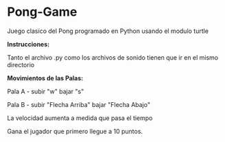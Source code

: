 # Pong-Game
Juego clasico del Pong programado en Python usando el modulo turtle

<strong>Instrucciones:</strong>

Tanto el archivo .py como los archivos de sonido tienen que ir en el mismo directorio

<strong>Movimientos de las Palas:</strong>

<p>Pala A - subir "w" bajar "s"</p>
<p>Pala B - subir "Flecha Arriba" bajar "Flecha Abajo"</p>

La velocidad aumenta a medida que pasa el tiempo

Gana el jugador que primero llegue a 10 puntos.


